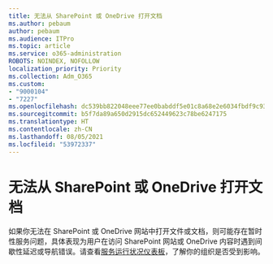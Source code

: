 ```yaml
---
title: 无法从 SharePoint 或 OneDrive 打开文档
ms.author: pebaum
author: pebaum
ms.audience: ITPro
ms.topic: article
ms.service: o365-administration
ROBOTS: NOINDEX, NOFOLLOW
localization_priority: Priority
ms.collection: Adm_O365
ms.custom:
- "9000104"
- "7227"
ms.openlocfilehash: dc539bb822048eee77ee0babddf5e01c8a68e2e6034fbdf9c932eff2c0e3119a
ms.sourcegitcommit: b5f7da89a650d2915dc652449623c78be6247175
ms.translationtype: HT
ms.contentlocale: zh-CN
ms.lasthandoff: 08/05/2021
ms.locfileid: "53972337"
---
```

# <a name="unable-to-open-documents-from-sharepoint-or-onedrive"></a>无法从 SharePoint 或 OneDrive 打开文档

如果你无法在 SharePoint 或 OneDrive 网站中打开文件或文档，则可能存在暂时性服务问题，具体表现为用户在访问 SharePoint 网站或 OneDrive 内容时遇到间歇性延迟或导航错误。请查看[服务运行状况仪表板](https://admin.microsoft.com/AdminPortal/Home#/servicehealth)，了解你的组织是否受到影响。
